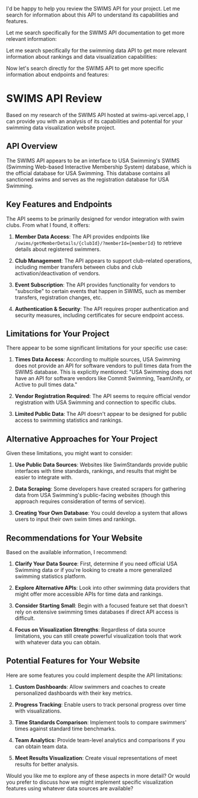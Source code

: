 I'd be happy to help you review the SWIMS API for your project. Let me search for information about this API to understand its capabilities and features.

Let me search specifically for the SWIMS API documentation to get more relevant information:

Let me search specifically for the swimming data API to get more relevant information about rankings and data visualization capabilities:

Now let's search directly for the SWIMS API to get more specific information about endpoints and features:

# SWIMS API Review

Based on my research of the SWIMS API hosted at swims-api.vercel.app, I can provide you with an analysis of its capabilities and potential for your swimming data visualization website project.

## API Overview

The SWIMS API appears to be an interface to USA Swimming's SWIMS (Swimming Web-based Interactive Membership System) database, which is the official database for USA Swimming. This database contains all sanctioned swims and serves as the registration database for USA Swimming.

## Key Features and Endpoints

The API seems to be primarily designed for vendor integration with swim clubs. From what I found, it offers:

1. **Member Data Access**: The API provides endpoints like `/swims/getMemberDetails/{clubId}/?memberId={memberId}` to retrieve details about registered swimmers.

2. **Club Management**: The API appears to support club-related operations, including member transfers between clubs and club activation/deactivation of vendors.

3. **Event Subscription**: The API provides functionality for vendors to "subscribe" to certain events that happen in SWIMS, such as member transfers, registration changes, etc.

4. **Authentication & Security**: The API requires proper authentication and security measures, including certificates for secure endpoint access.

## Limitations for Your Project

There appear to be some significant limitations for your specific use case:

1. **Times Data Access**: According to multiple sources, USA Swimming does not provide an API for software vendors to pull times data from the SWIMS database. This is explicitly mentioned: "USA Swimming does not have an API for software vendors like Commit Swimming, TeamUnify, or Active to pull times data."

2. **Vendor Registration Required**: The API seems to require official vendor registration with USA Swimming and connection to specific clubs.

3. **Limited Public Data**: The API doesn't appear to be designed for public access to swimming statistics and rankings.

## Alternative Approaches for Your Project

Given these limitations, you might want to consider:

1. **Use Public Data Sources**: Websites like SwimStandards provide public interfaces with time standards, rankings, and results that might be easier to integrate with.

2. **Data Scraping**: Some developers have created scrapers for gathering data from USA Swimming's public-facing websites (though this approach requires consideration of terms of service).

3. **Creating Your Own Database**: You could develop a system that allows users to input their own swim times and rankings.

## Recommendations for Your Website

Based on the available information, I recommend:

1. **Clarify Your Data Source**: First, determine if you need official USA Swimming data or if you're looking to create a more generalized swimming statistics platform.

2. **Explore Alternative APIs**: Look into other swimming data providers that might offer more accessible APIs for time data and rankings.

3. **Consider Starting Small**: Begin with a focused feature set that doesn't rely on extensive swimming times databases if direct API access is difficult.

4. **Focus on Visualization Strengths**: Regardless of data source limitations, you can still create powerful visualization tools that work with whatever data you can obtain.

## Potential Features for Your Website

Here are some features you could implement despite the API limitations:

1. **Custom Dashboards**: Allow swimmers and coaches to create personalized dashboards with their key metrics.

2. **Progress Tracking**: Enable users to track personal progress over time with visualizations.

3. **Time Standards Comparison**: Implement tools to compare swimmers' times against standard time benchmarks.

4. **Team Analytics**: Provide team-level analytics and comparisons if you can obtain team data.

5. **Meet Results Visualization**: Create visual representations of meet results for better analysis.

Would you like me to explore any of these aspects in more detail? Or would you prefer to discuss how we might implement specific visualization features using whatever data sources are available?